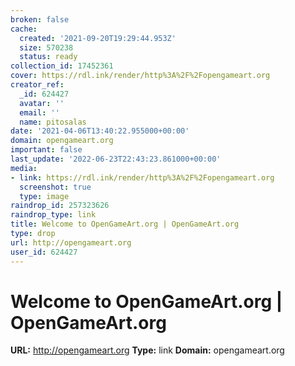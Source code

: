 ```yaml
---
broken: false
cache:
  created: '2021-09-20T19:29:44.953Z'
  size: 570238
  status: ready
collection_id: 17452361
cover: https://rdl.ink/render/http%3A%2F%2Fopengameart.org
creator_ref:
  _id: 624427
  avatar: ''
  email: ''
  name: pitosalas
date: '2021-04-06T13:40:22.955000+00:00'
domain: opengameart.org
important: false
last_update: '2022-06-23T22:43:23.861000+00:00'
media:
- link: https://rdl.ink/render/http%3A%2F%2Fopengameart.org
  screenshot: true
  type: image
raindrop_id: 257323626
raindrop_type: link
title: Welcome to OpenGameArt.org | OpenGameArt.org
type: drop
url: http://opengameart.org
user_id: 624427
---
```


# Welcome to OpenGameArt.org | OpenGameArt.org

**URL:** http://opengameart.org
**Type:** link
**Domain:** opengameart.org
